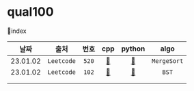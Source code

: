 # qual100

📃index

|   날짜   |    출처    | 번호  |         cpp         |       python       |    algo     |
| :------: | :--------: | :---: | :-----------------: | :----------------: | :---------: |
| 23.01.02 | `Leetcode` | `520` | [📂](./L520/520.cpp) | [📂](./L520/520.py) | `MergeSort` |
| 23.01.02 | `Leetcode` | `102` | [📂](./L102/102.cpp) | [📂](./L102/102.py) |    `BST`    |
|          |            |       |                     |                    |             |
|          |            |       |                     |                    |             |

